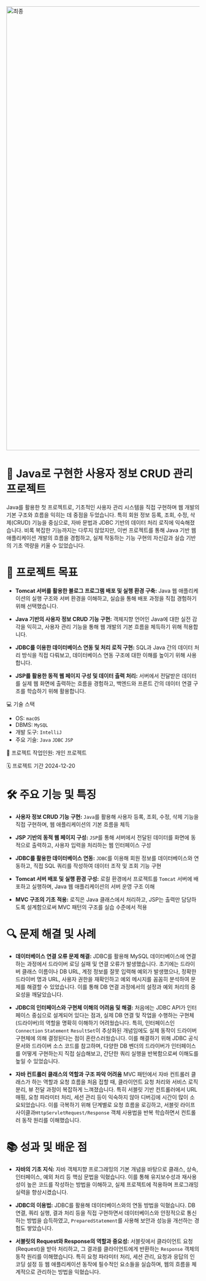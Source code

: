 <img width="1159" alt="최종" src="https://github.com/user-attachments/assets/b79c2edb-845a-46d1-8873-098e880605e3" />


# 📝 Java로 구현한 사용자 정보 CRUD 관리 프로젝트
Java를 활용한 첫 프로젝트로, 기초적인 사용자 관리 시스템을 직접 구현하며 웹 개발의 기본 구조와 흐름을 익히는 데 중점을 두었습니다.
특히 회원 정보 등록, 조회, 수정, 삭제(CRUD) 기능을 중심으로, 자바 문법과 JDBC 기반의 데이터 처리 로직에 익숙해졌습니다.
비록 복잡한 기능까지는 다루지 않았지만, 이번 프로젝트를 통해 Java 기반 웹 애플리케이션 개발의 흐름을 경험하고, 실제 작동하는 기능 구현의 자신감과 실습 기반의 기초 역량을 키울 수 있었습니다.

# 🎯 프로젝트 목표
- **Tomcat 서버를 활용한 블로그 프로그램 배포 및 실행 환경 구축:** Java 웹 애플리케이션의 실행 구조와 서버 환경을 이해하고, 실습을 통해 배포 과정을 직접 경험하기 위해 선택했습니다.
 
- **Java 기반의 사용자 정보 CRUD 기능 구현:** 객체지향 언어인 Java에 대한 실전 감각을 익히고, 사용자 관리 기능을 통해 웹 개발의 기본 흐름을 체득하기 위해 적용합니다.

- **JDBC를 이용한 데이터베이스 연동 및 처리 로직 구현:** SQL과 Java 간의 데이터 처리 방식을 직접 다뤄보고, 데이터베이스 연동 구조에 대한 이해를 높이기 위해 사용합니다.

- **JSP를 활용한 동적 웹 페이지 구성 및 데이터 출력 처리:** 서버에서 전달받은 데이터를 실제 웹 화면에 출력하는 흐름을 경험하고, 백엔드와 프론트 간의 데이터 연결 구조를 학습하기 위해 활용합니다.

💻 기술 스택
* OS: `macOS`
* DBMS: `MySQL`
* 개발 도구: `IntelliJ`
* 주요 기술: `Java` `JDBC` `JSP`

👥 프로젝트 작업인원: 개인 프로젝트

🗓️ 프로젝트 기간 2024-12-20


# 🛠️ 주요 기능 및 특징
- **사용자 정보 CRUD 기능 구현:** `Java`를 활용해 사용자 등록, 조회, 수정, 삭제 기능을 직접 구현하며, 웹 애플리케이션의 기본 흐름을 체득

- **JSP 기반의 동적 웹 페이지 구성:** `JSP`를 통해 서버에서 전달된 데이터를 화면에 동적으로 출력하고, 사용자 입력을 처리하는 웹 인터페이스 구성

- **JDBC를 활용한 데이터베이스 연동:** `JDBC`를 이용해 회원 정보를 데이터베이스와 연동하고, 직접 SQL 쿼리를 작성하여 데이터 조작 및 조회 기능 구현

- **Tomcat 서버 배포 및 실행 환경 구성:** 로컬 환경에서 프로젝트를 `Tomcat` 서버에 배포하고 실행하며, Java 웹 애플리케이션의 서버 운영 구조 이해

- **MVC 구조의 기초 적용:** 로직은 Java 클래스에서 처리하고, JSP는 출력만 담당하도록 설계함으로써 MVC 패턴의 구조를 실습 수준에서 적용

# 🔍 문제 해결 및 사례

- **데이터베이스 연결 오류 문제 해결:** JDBC를 활용해 MySQL 데이터베이스에 연결하는 과정에서 드라이버 로딩 실패 및 연결 오류가 발생했습니다. 초기에는 드라이버 클래스 이름이나 DB URL, 계정 정보를 잘못 입력해 예외가 발생했으나, 정확한 드라이버 명과 URL, 사용자 권한을 재확인하고 예외 메시지를 꼼꼼히 분석하여 문제를 해결할 수 있었습니다. 이를 통해 DB 연결 과정에서의 설정과 예외 처리의 중요성을 깨달았습니다.

- **JDBC의 인터페이스와 구현체 이해의 어려움 및 해결:**  처음에는 JDBC API가 인터페이스 중심으로 설계되어 있다는 점과, 실제 DB 연결 및 작업을 수행하는 구현체(드라이버)의 역할을 명확히 이해하기 어려웠습니다. 특히, 인터페이스인 `Connection` `Statement` `ResultSet`이 추상화된 개념임에도 실제 동작이 드라이버 구현체에 의해 결정된다는 점이 혼란스러웠습니다. 이를 해결하기 위해 JDBC 공식 문서와 드라이버 소스 코드를 참고하며, 다양한 DB 벤더의 드라이버가 인터페이스를 어떻게 구현하는지 직접 실습해보고, 간단한 쿼리 실행을 반복함으로써 이해도를 높일 수 있었습니다.

- **자바 컨트롤러 클래스의 역할과 구조 파악 어려움** MVC 패턴에서 자바 컨트롤러 클래스가 하는 역할과 요청 흐름을 처음 접할 때, 클라이언트 요청 처리와 서비스 로직 분리, 뷰 전달 과정이 복잡하게 느껴졌습니다. 특히 서블릿 기반 컨트롤러에서 URL 매핑, 요청 파라미터 처리, 세션 관리 등이 익숙하지 않아 디버깅에 시간이 많이 소요되었습니다. 이를 극복하기 위해 단계별로 요청 흐름을 로깅하고, 서블릿 라이프사이클과`HttpServletRequest/Response` 객체 사용법을 반복 학습하면서 컨트롤러 동작 원리를 이해했습니다.

# 📚 성과 및 배운 점
- **자바의 기초 지식:**  자바 객체지향 프로그래밍의 기본 개념을 바탕으로 클래스, 상속, 인터페이스, 예외 처리 등 핵심 문법을 익혔습니다. 이를 통해 유지보수성과 재사용성이 높은 코드를 작성하는 방법을 이해하고, 실제 프로젝트에 적용하며 프로그래밍 실력을 향상시켰습니다.

- **JDBC의 이용법:** JDBC를 활용해 데이터베이스와의 연동 방법을 익혔습니다. DB 연결, 쿼리 실행, 결과 처리 등을 직접 구현하면서 데이터베이스와 안정적으로 통신하는 방법을 습득하였고, `PreparedStatement`를 사용해 보안과 성능을 개선하는 경험도 쌓았습니다.

- **서블릿의 Request와 Response의 역할과 중요성:** 서블릿에서 클라이언트 요청(Request)을 받아 처리하고, 그 결과를 클라이언트에게 반환하는 `Response` 객체의 동작 원리를 이해했습니다. 특히 요청 파라미터 처리, 세션 관리, 요청과 응답의 인코딩 설정 등 웹 애플리케이션 동작에 필수적인 요소들을 실습하며, 웹의 흐름을 체계적으로 관리하는 방법을 익혔습니다.
